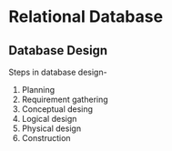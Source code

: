 # Relational Database

## Database Design

Steps in database design-

1. Planning
2. Requirement gathering
3. Conceptual desing
4. Logical design
5. Physical design
6. Construction



